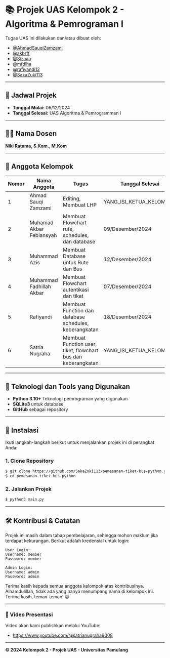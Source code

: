 # 📚 Projek UAS Kelompok 2 - Algoritma & Pemrograman I

Tugas UAS ini dilakukan dan/atau dibuat oleh:

- [@AhmadSauqiZamzami](https://github.com/AhmadSauqiZamzami)
- [@akbrff](https://github.com/akbrff)
- [@Sizaaa](https://github.com/Sizaaa)
- [@mfdlha](https://github.com/mfdlha)
- [@rafiyandi12](https://github.com/rafiyandi12)
- [@SakaZuki113](https://github.com/SakaZuki113)

---

## 📅 Jadwal Projek
- **Tanggal Mulai:** 06/12/2024  
- **Tanggal Selesai:** UAS Algoritma & Pemrogramman I

---

## 👨‍🏫 Nama Dosen
**Niki Ratama, S.Kom., M.Kom**

---

## 👥 Anggota Kelompok
| Nomor | Nama Anggota             | Tugas                                                | Tanggal Selesai    |
|-------|--------------------------|-----------------------------------------------------|--------------------|
| 1     | Ahmad Sauqi Zamzami      | Editing, Membuat LHP                                |YANG_ISI_KETUA_KELOMPOK |
| 2     | Muhamad Akbar Febiansyah | Membuat Flowchart rute, schedules, dan database     | 09/Desember/2024  |
| 3     | Muhammad Azis            | Membuat Database untuk Rute dan Bus                 | 12/Desember/2024  |
| 4     | Muhammad Fadhillah Akbar | Membuat Flowchart autentikasi dan tiket             | 07/Desember/2024  |
| 5     | Rafiyandi                 | Membuat Function dan database schedules, keberangkatan | 18/Desember/2024  |
| 6     | Satria Nugraha            | Membuat Function user, tiket, flowchart bus dan keberangkatan | YANG_ISI_KETUA_KELOMPOK |

---

## 🔧 Teknologi dan Tools yang Digunakan
- **Python 3.10+** Teknologi pemrograman yang digunakan
- **SQLite3** untuk database
- **GitHub** sebagai repository

---

## 🚀 Instalasi

Ikuti langkah-langkah berikut untuk menjalankan projek ini di perangkat Anda:

### 1. Clone Repository
```bash
$ git clone https://github.com/SakaZuki113/pemesanan-tiket-bus-python.git
$ cd pemesanan-tiket-bus-python
```

### 2. Jalankan Projek
```bash
$ python3 main.py
```

---

## 🛠️ Kontribusi & Catatan
Projek ini masih dalam tahap pembelajaran, sehingga mohon maklum jika terdapat kekurangan. Berikut adalah kredensial untuk login:

```
User Login:
Username: member
Password: member

Admin Login:
Username: admin
Password: admin
```

Terima kasih kepada semua anggota kelompok atas kontribusinya. Alhamdulillah, tidak ada yang hanya menumpang nama di kelompok ini. Terima kasih, teman-teman! 😊

---

### 🎥 Video Presentasi
Video akan kami publishkan melalui YouTube:
- https://www.youtube.com/@satrianugraha9008

---
**© 2024 Kelompok 2 - Projek UAS - Universitas Pamulang**
